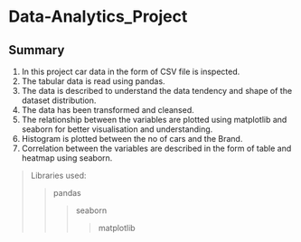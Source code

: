 # Data-Analytics_Project
## Summary

1. In this project car data in the form of CSV file is inspected.
2. The tabular data is read using pandas.
3. The data is described to understand the data tendency and shape of the dataset distribution.
4. The data has been transformed and cleansed.
5. The relationship between the variables are plotted using matplotlib and seaborn for better visualisation and understanding.
6. Histogram is plotted between the no of cars and the Brand.
7. Correlation between the variables are described in the form of table and heatmap using seaborn.

> Libraries used:
>> pandas
>>> seaborn
>>>> matplotlib
